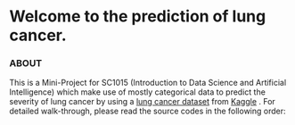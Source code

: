 # Welcome to the prediction of lung cancer.
### ABOUT
This is a Mini-Project for SC1015 (Introduction to Data Science and Artificial Intelligence) which make use of mostly categorical data to predict the severity of lung cancer by using a [lung cancer dataset](https://github.com/XiaozKang/Lung-Cancer-Prediction/blob/bf248c221f8df127f326844a34e29d066e2b7c55/cancer%20patient%20data%20sets.csv) from [Kaggle](https://www.kaggle.com/datasets/thedevastator/cancer-patients-and-air-pollution-a-new-link) . For detailed walk-through, please read the source codes in the following order:


